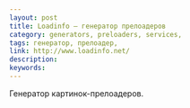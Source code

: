 ```yaml
---
layout: post
title: Loadinfo — генератор прелоадеров
category: generators, preloaders, services, 
tags: генератор, прелоадер, 
link: http://www.loadinfo.net/
description: 
keywords: 
---
```


<p>Генератор картинок-прелоадеров.</p>
